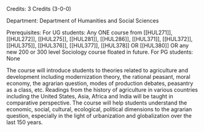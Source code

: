 Credits: 3 Credits (3-0-0)

Department: Department of Humanities and Social Sciences

Prerequisites: For UG students: Any ONE course from [[HUL271]], [[HUL272]], [[HUL275]], [[HUL281]], [[HUL286]], [[HUL371]], [[HUL372]], [[HUL375]], [[HUL376]], [[HUL377]], [[HUL378]] OR [[HUL380]] OR any new 200 or 300 level Sociology course floated in future.
For PG students: None

The course will introduce students to theories related to agriculture and development including modernization theory, the rational peasant, moral economy, the agrarian question, modes of production debates, peasantry as a class, etc. Readings from the history of agriculture in various countries including the United States, Asia, Africa and India will be taught in comparative perspective. The course will help students understand the economic, social, cultural, ecological, political dimensions to the agrarian question, especially in the light of urbanization and globalization over the last 150 years.